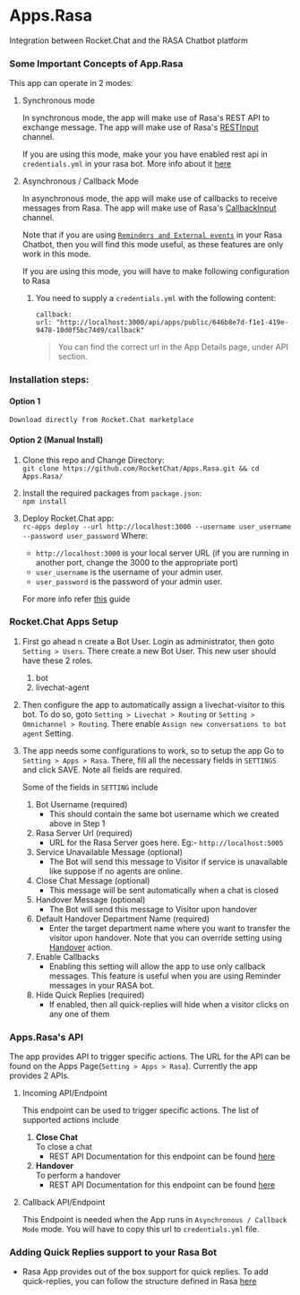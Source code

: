 # Apps.Rasa
Integration between Rocket.Chat and the RASA Chatbot platform

### Some Important Concepts of App.Rasa

 This app can operate in 2 modes:

 1. Synchronous mode
    
    In synchronous mode, the app will make use of Rasa's REST API to exchange message. The app will make use of Rasa's [RESTInput](https://rasa.com/docs/rasa/user-guide/connectors/your-own-website/#restinput) channel.
    
    If you are using this mode, make your you have enabled rest api in `credentials.yml` in your rasa bot. More info about it [here](https://rasa.com/docs/rasa/user-guide/connectors/your-own-website/#restinput)

 2. Asynchronous / Callback Mode
    
    In asynchronous mode, the app will make use of callbacks to receive messages from Rasa. The app will make use of Rasa's [CallbackInput](https://rasa.com/docs/rasa/user-guide/connectors/your-own-website/#callbackinput) channel.

    Note that if you are using [`Reminders and External events`](https://rasa.com/docs/rasa/core/reminders-and-external-events/#reminders-and-external-events) in your Rasa Chatbot, then you will find this mode useful, as these features are only work in this mode.

    If you are using this mode, you will have to make following configuration to Rasa

    1. You need to supply a `credentials.yml` with the following content:

        ```
        callback:
        url: "http://localhost:3000/api/apps/public/646b8e7d-f1e1-419e-9478-10d0f5bc74d9/callback"
    	```
    	> You can find the correct url in the App Details page, under API section.


### Installation steps:

#### Option 1
    Download directly from Rocket.Chat marketplace

#### Option 2 (Manual Install)

 1. Clone this repo and Change Directory: </br>
 `git clone https://github.com/RocketChat/Apps.Rasa.git && cd Apps.Rasa/`
 
 2. Install the required packages from `package.json`: </br>
	 `npm install`

 3. Deploy Rocket.Chat app: </br>
    `rc-apps deploy --url http://localhost:3000 --username user_username --password user_password`
    Where:
    - `http://localhost:3000` is your local server URL (if you are running in another port, change the 3000 to the appropriate port)
    - `user_username` is the username of your admin user.
    - `user_password` is the password of your admin user.
    
    For more info refer [this](https://rocket.chat/docs/developer-guides/developing-apps/getting-started/) guide


### Rocket.Chat Apps Setup

1. First go ahead n create a Bot User. Login as administrator, then goto `Setting > Users`. There create a new Bot User. This new user should have these 2 roles.</br>
    1. bot
    2. livechat-agent

2. Then configure the app to automatically assign a livechat-visitor to this bot. To do so, goto `Setting > Livechat > Routing` or `Setting > Omnichannel > Routing`. There enable `Assign new conversations to bot agent` Setting.

3. The app needs some configurations to work, so to setup the app Go to `Setting > Apps > Rasa`. There, fill all the necessary fields in `SETTINGS` and click SAVE. Note all fields are required. 
    
    Some of the fields in `SETTING` include
    1. Bot Username (required)
        - This should contain the same bot username which we created above in Step 1
    2. Rasa Server Url (required)
        - URL for the Rasa Server goes here. Eg:- `http://localhost:5005`
    3. Service Unavailable Message (optional)
        - The Bot will send this message to Visitor if service is unavailable like suppose if no agents are online.
    4. Close Chat Message (optional)
        - This message will be sent automatically when a chat is closed
    5. Handover Message (optional)
        - The Bot will send this message to Visitor upon handover
    6. Default Handover Department Name (required)
        - Enter the target department name where you want to transfer the visitor upon handover. Note that you can override setting using [Handover](./docs/api-endpoints/perform-handover.md) action.
    7. Enable Callbacks
        - Enabling this setting will allow the app to use only callback messages. This feature is   useful when you are using Reminder messages in your RASA bot.
    8. Hide Quick Replies (required)
        - If enabled, then all quick-replies will hide when a visitor clicks on any one of them

### Apps.Rasa's API

The app provides API to trigger specific actions. The URL for the API can be found on the Apps Page(`Setting > Apps > Rasa`). Currently the app provides 2 APIs.

1. Incoming API/Endpoint

    This endpoint can be used to trigger specific actions. The list of supported actions include
    1. **Close Chat**<br/>
        To close a chat
        - REST API Documentation for this endpoint can be found [here](./docs/api-endpoints/close-chat.md)
    2. **Handover**<br/>
        To perform a handover
        - REST API Documentation for this endpoint can be found [here](./docs/api-endpoints/perform-handover.md)

2. Callback API/Endpoint
    
    This Endpoint is needed when the App runs in `Asynchronous / Callback Mode` mode. You will have to copy this url to `credentials.yml` file.



### Adding Quick Replies support to your Rasa Bot

- Rasa App provides out of the box support for quick replies. To add quick-replies, you can follow the structure defined in Rasa [here](https://rasa.com/docs/rasa/core/domains/#images-and-buttons)

